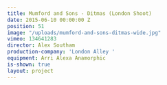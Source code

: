 ```yaml
---
title: Mumford and Sons - Ditmas (London Shoot)
date: 2015-06-10 00:00:00 Z
position: 51
image: "/uploads/mumford-and-sons-ditmas-wide.jpg"
vimeo: 134641283
director: Alex Southam
production-company: 'London Alley '
equipment: Arri Alexa Anamorphic
is-shown: true
layout: project
---
```


